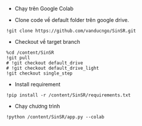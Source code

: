 - Chạy trên Google Colab

- Clone code về default folder trên google drive.
```
!git clone https://github.com/vanducngo/SinSR.git
```

- Checkout về target branch
```
%cd /content/SinSR
!git pull
# !git checkout default_drive
# !git checkout default_drive_light
!git checkout single_step
```

- Install requirement
```
!pip install -r /content/SinSR/requirements.txt
```

- Chạy chương trình 
```
!python /content/SinSR/app.py --colab
```